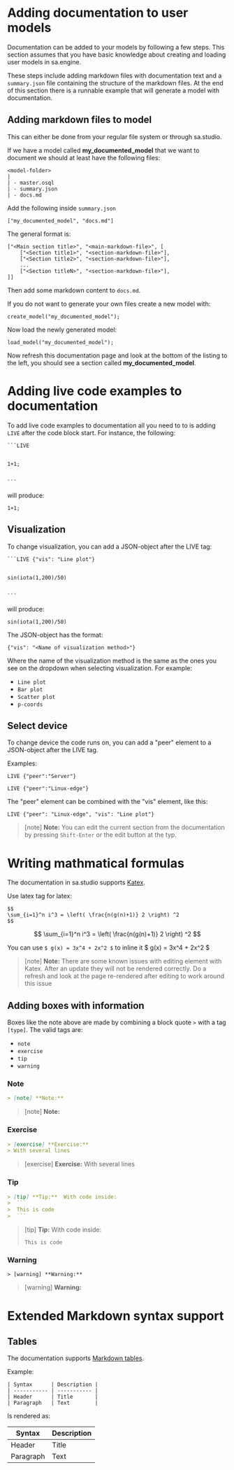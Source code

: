 # Adding documentation to user models

Documentation can be added to your models by following a few steps. This section assumes that you have basic knowledge about creating and loading user models in sa.engine.

These steps include adding markdown files with documentation text and a `summary.json` file containing
the structure of the markdown files. At the end of this section there is a runnable example that will generate a model with documentation.

## Adding markdown files to model

This can either be done from your regular file system or through sa.studio.

If we have a model called **my_documented_model** that we want to document we should at least have the following files:

```
<model-folder>
|
| - master.osql
| - summary.json
| - docs.md
```

Add the following inside `summary.json`

```
["my_documented_model", "docs.md"]
```

The general format is:

```
["<Main section title>", "<main-markdown-file>", [
    ["<Section title1>", "<section-markdown-file>"],
    ["<Section title2>", "<section-markdown-file>"],
    ...
    ["<Section titleN>", "<section-markdown-file>"],
]]
```

Then add some markdown content to `docs.md`.

If you do not want to generate your own files create a new model with:

```LIVE
create_model("my_documented_model");
```

Now load the newly generated model:

```LIVE
load_model("my_documented_model");
```

Now refresh this documentation page and look at the bottom of the listing to the left, you should see a section called **my_documented_model**.

# Adding live code examples to documentation

To add live code examples to documentation all you need to to is adding `LIVE` after the code block start.
For instance, the following:

<pre><code>&#96;&#96;&#96;LIVE
<br/>
1+1;
<br/>
&#96;&#96;&#96;</code></pre>

will produce:

```LIVE
1+1;
```

## Visualization

To change visualization, you can add a JSON-object after the LIVE tag:

<pre><code>&#96;&#96;&#96;LIVE {"vis": "Line plot"}
<br/>
sin(iota(1,200)/50)
<br/>
&#96;&#96;&#96;</code></pre>

will produce:

```LIVE
sin(iota(1,200)/50)
```

The JSON-object has the format:

```
{"vis": "<Name of visualization method>"}
```

Where the name of the visualization method is the same as the ones you see on the dropdown when selecting visualization. For example:

* `Line plot`
* `Bar plot`
* `Scatter plot`
* `p-coords`


## Select device

To change device the code runs on, you can add a "peer" element to a JSON-object after the LIVE tag.

Examples:

```
LIVE {"peer":"Server"}
```

```
LIVE {"peer":"Linux-edge"}
```

The "peer" element can be combined with the "vis" element, like this:

```
LIVE {"peer": "Linux-edge", "vis": "Line plot"}
```


> [note]    **Note:** You can edit the current section from the documentation by pressing <code>Shift-Enter</code> or the edit button at the typ.

# Writing mathmatical formulas

The documentation in sa.studio supports [Katex](https://katex.org/).

Use latex tag for latex:

<pre><code>&#36;&#36;
\sum_{i=1}^n i^3 = \left( \frac{n(g(n)+1)} 2 \right) ^2
&#36;&#36;</code></pre>

$$
\sum_{i=1}^n i^3 = \left( \frac{n(g(n)+1)} 2 \right) ^2
$$

You can use `$ g(x) = 3x^4 + 2x^2 $` to inline it  $ g(x) = 3x^4 + 2x^2 $

> [note] **Note:** There are some known issues with editing element with Katex. After an update they will not be rendered correctly. Do a refresh and look at the page re-rendered after editing to work around this issue

## Adding boxes with information

Boxes like the note above are made by combining a block quote `>` with a tag `[type]`.
The valid tags are:

* `note`
* `exercise`
* `tip`
* `warning`

### Note

```markdown
> [note] **Note:**
```

> [note] **Note:**

### Exercise

```markdown
> [exercise] **Exercise:**
> With several lines
```

> [exercise] **Exercise:**
> With several lines

### Tip

```markdown
> [tip] **Tip:**  With code inside:
>  ```
>  This is code
>  ```

```

> [tip] **Tip:**  With code inside:
>  ```
>  This is code
>  ```

### Warning

```
> [warning] **Warning:**
```

> [warning] **Warning:**


# Extended Markdown syntax support

## Tables

The documentation supports [Markdown tables](https://www.markdownguide.org/extended-syntax/#tables).

Example:

```
| Syntax      | Description |
| ----------- | ----------- |
| Header      | Title       |
| Paragraph   | Text        |
```

Is rendered as:

| Syntax      | Description |
| ----------- | ----------- |
| Header      | Title       |
| Paragraph   | Text        |

